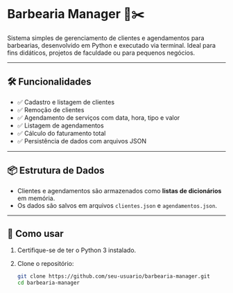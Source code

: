 # Barbearia Manager 🧔✂️

Sistema simples de gerenciamento de clientes e agendamentos para barbearias, desenvolvido em Python e executado via terminal. Ideal para fins didáticos, projetos de faculdade ou para pequenos negócios.

---

## 🛠️ Funcionalidades

- ✅ Cadastro e listagem de clientes
- ✅ Remoção de clientes
- ✅ Agendamento de serviços com data, hora, tipo e valor
- ✅ Listagem de agendamentos
- ✅ Cálculo do faturamento total
- ✅ Persistência de dados com arquivos JSON

---

## 📦 Estrutura de Dados

- Clientes e agendamentos são armazenados como **listas de dicionários** em memória.
- Os dados são salvos em arquivos `clientes.json` e `agendamentos.json`.

---

## 💾 Como usar

1. Certifique-se de ter o Python 3 instalado.
2. Clone o repositório:

   ```bash
   git clone https://github.com/seu-usuario/barbearia-manager.git
   cd barbearia-manager
